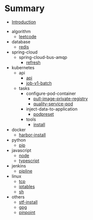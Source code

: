 # Summary

* [Introduction](README.md)
- algorithm
  * [leetcode](algorithm/leetcode.md)
- database
  * [redis](database/redis.md)
- spring-cloud
  - spring-cloud-bus-amqp
    * [refresh](spring-cloud/spring-cloud-bus-amqp/refresh.md)
- kubernetes
  * api
    * [api](kubernetes/api/api.md)
    * [job-v1-batch](kubernetes/api/job-v1-batch.md)
  - tasks
    - configure-pod-container
      * [pull-image-private-registry](kubernetes/tasks/configure-pod-container/pull-image-private-registry.md)
      * [quality-service-pod](kubernetes/tasks/configure-pod-container/quality-service-pod.md)
    - inject-data-to-application
      * [podpreset](kubernetes/tasks/inject-data-into-applications/podpreset.md)
    - tools
      * [install](kubernetes/tasks/tools/install-kubeadm.md)
- docker
  * [harbor-install](docker/harbor.md)
- python
  * [pip](python/pip.md)
- javascript
  * [node](javascript/node.md)
  * [typescript](javascript/typescript.md)
- jenkins
  * [pipline](jenkins/pipeline.md)
- linux
  * [tcp](linux/tcp.md)
  * [iptables](linux/iptables.md)
  * [sh](linux/sh.md)
- others
  * [stf-install](others/stf.md)
  * [gpg](others/gpg.md)
  * [pinpoint](others/pinpoint.md)
